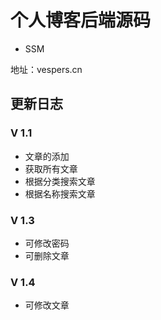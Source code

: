 # 个人博客后端源码

- SSM

地址：vespers.cn

## 更新日志

### V 1.1

- 文章的添加
- 获取所有文章
- 根据分类搜索文章
- 根据名称搜索文章

### V 1.3

- 可修改密码
- 可删除文章

### V 1.4

- 可修改文章
